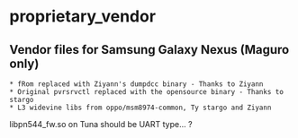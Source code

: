proprietary_vendor
==================

## Vendor files for Samsung Galaxy Nexus (Maguro only) ##

```
* fRom replaced with Ziyann's dumpdcc binary - Thanks to Ziyann
* Original pvrsrvctl replaced with the opensource binary - Thanks to stargo
* L3 widevine libs from oppo/msm8974-common, Ty stargo and Ziyann
```
libpn544_fw.so on Tuna should be UART type... ?

